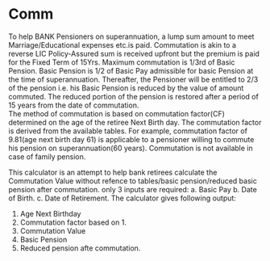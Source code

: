 # Comm
To help BANK Pensioners on superannuation, a lump sum amount to meet Marriage/Educational expenses etc.is paid.
Commutation is akin to a reverse LIC Policy-Assured sum is received upfront but the premium is paid for the Fixed Term of 15Yrs.
Maximum commutation is 1/3rd of Basic Pension. 
Basic Pension is 1/2 of Basic Pay admissible for basic Pension at the time of superannuation.
Thereafter, the Pensioner  will be entitled to 2/3 of the pension i.e. his Basic Pension is reduced by the value of amount commuted.
The reduced portion of the pension is  restored after a period of 15 years from the date of
commutation.  
The method of commutation is based on commutation factor(CF) determined on the age of the retiree Next Birth day.
The commutation factor is derived from the available tables. For example, commutation factor of 9.81(age next birth day 61) is applicable to a pensioner willing to commute his pension on superannuation(60 years).
Commutation is not available in case of family pension.

This calculator is an attempt to help bank retirees calculate the Commutation Value without refence to tables/basic pension/reduced basic pension after commutation.
 only 3 inputs are required:
a. Basic Pay
b. Date of Birth.
c. Date of Retirement.
The calculator gives following output:
1. Age Next Birthday
2. Commutation factor based on 1.
3. Commutation Value
4. Basic Pension
5. Reduced pension afte commutation. 




